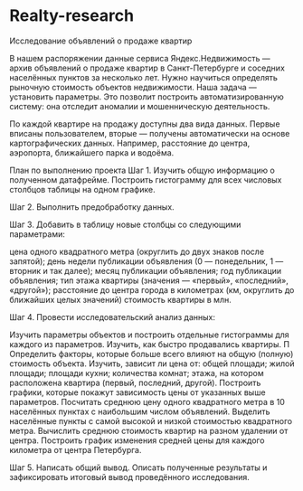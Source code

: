 # Realty-research
Исследование объявлений о продаже квартир

В нашем распоряжении данные сервиса Яндекс.Недвижимость — архив объявлений о продаже квартир в Санкт-Петербурге и соседних населённых пунктов за несколько лет. Нужно научиться определять рыночную стоимость объектов недвижимости. Наша задача — установить параметры. Это позволит построить автоматизированную систему: она отследит аномалии и мошенническую деятельность. 

По каждой квартире на продажу доступны два вида данных. Первые вписаны пользователем, вторые — получены автоматически на основе картографических данных. Например, расстояние до центра, аэропорта, ближайшего парка и водоёма. 

План по выполнению проекта
Шаг 1. Изучить общую информацию о полученном датафрейме. Построить гистограмму для всех числовых столбцов таблицы на одном графике.

Шаг 2. Выполнить предобработку данных. 

Шаг 3. Добавить в таблицу новые столбцы со следующими параметрами:

цена одного квадратного метра (округлить до двух знаков после запятой);
день недели публикации объявления (0 — понедельник, 1 — вторник и так далее);
месяц публикации объявления;
год публикации объявления;
тип этажа квартиры (значения — «‎первый», «последний», «другой»);
расстояние до центра города в километрах (км, округлить до ближайших целых значений)
стоимость квартиры в млн.

Шаг 4. Провести исследовательский анализ данных:

Изучить параметры объектов и построить отдельные гистограммы для каждого из параметров. 
Изучить, как быстро продавались квартиры. П
Определить факторы, которые больше всего влияют на общую (полную) стоимость объекта.
Изучить, зависит ли цена от: общей площади; жилой площади; площади кухни; количества комнат; этажа, на котором расположена квартира (первый, последний, другой). Построить графики, которые покажут зависимость цены от указанных выше параметров.
Посчитать среднюю цену одного квадратного метра в 10 населённых пунктах с наибольшим числом объявлений. Выделить населённые пункты с самой высокой и низкой стоимостью квадратного метра.
Вычислить среднюю стоимость квартир на разном удалении от центра. Построить график изменения средней цены для каждого километра от центра Петербурга.

Шаг 5. Написать общий вывод. Описать полученные результаты и зафиксировать итоговый вывод проведённого исследования.
